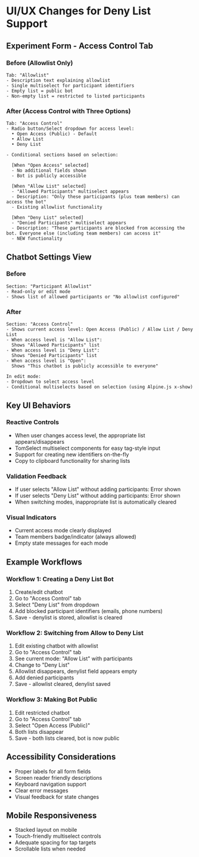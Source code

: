 # UI/UX Changes for Deny List Support

## Experiment Form - Access Control Tab

### Before (Allowlist Only)
```
Tab: "Allowlist"
- Description text explaining allowlist
- Single multiselect for participant identifiers
- Empty list = public bot
- Non-empty list = restricted to listed participants
```

### After (Access Control with Three Options)
```
Tab: "Access Control"
- Radio button/Select dropdown for access level:
  • Open Access (Public) - Default
  • Allow List
  • Deny List

- Conditional sections based on selection:
  
  [When "Open Access" selected]
  - No additional fields shown
  - Bot is publicly accessible
  
  [When "Allow List" selected]
  - "Allowed Participants" multiselect appears
  - Description: "Only these participants (plus team members) can access the bot"
  - Existing allowlist functionality
  
  [When "Deny List" selected]
  - "Denied Participants" multiselect appears
  - Description: "These participants are blocked from accessing the bot. Everyone else (including team members) can access it"
  - NEW functionality
```

## Chatbot Settings View

### Before
```
Section: "Participant Allowlist"
- Read-only or edit mode
- Shows list of allowed participants or "No allowlist configured"
```

### After
```
Section: "Access Control"
- Shows current access level: Open Access (Public) / Allow List / Deny List
- When access level is "Allow List":
  Shows "Allowed Participants" list
- When access level is "Deny List":
  Shows "Denied Participants" list
- When access level is "Open":
  Shows "This chatbot is publicly accessible to everyone"
  
In edit mode:
- Dropdown to select access level
- Conditional multiselects based on selection (using Alpine.js x-show)
```

## Key UI Behaviors

### Reactive Controls
- When user changes access level, the appropriate list appears/disappears
- TomSelect multiselect components for easy tag-style input
- Support for creating new identifiers on-the-fly
- Copy to clipboard functionality for sharing lists

### Validation Feedback
- If user selects "Allow List" without adding participants: Error shown
- If user selects "Deny List" without adding participants: Error shown
- When switching modes, inappropriate list is automatically cleared

### Visual Indicators
- Current access mode clearly displayed
- Team members badge/indicator (always allowed)
- Empty state messages for each mode

## Example Workflows

### Workflow 1: Creating a Deny List Bot
1. Create/edit chatbot
2. Go to "Access Control" tab
3. Select "Deny List" from dropdown
4. Add blocked participant identifiers (emails, phone numbers)
5. Save - denylist is stored, allowlist is cleared

### Workflow 2: Switching from Allow to Deny List
1. Edit existing chatbot with allowlist
2. Go to "Access Control" tab
3. See current mode: "Allow List" with participants
4. Change to "Deny List"
5. Allowlist disappears, denylist field appears empty
6. Add denied participants
7. Save - allowlist cleared, denylist saved

### Workflow 3: Making Bot Public
1. Edit restricted chatbot
2. Go to "Access Control" tab
3. Select "Open Access (Public)"
4. Both lists disappear
5. Save - both lists cleared, bot is now public

## Accessibility Considerations

- Proper labels for all form fields
- Screen reader friendly descriptions
- Keyboard navigation support
- Clear error messages
- Visual feedback for state changes

## Mobile Responsiveness

- Stacked layout on mobile
- Touch-friendly multiselect controls
- Adequate spacing for tap targets
- Scrollable lists when needed
